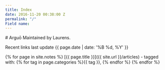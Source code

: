 ```yaml
---
title: Index
date: 2016-11-20 00:38:00 Z
permalink: "/"
Field name: 
---
```


<LINK href="{{site.url}}/css/materialize.min.css" rel="stylesheet" type="text/css">
<div class="container">
# Arguō
Maintained by Laurens.

Recent links
last update {{ page.date | date: '%B %d, %Y' }}

{% for page in site.notes %}
[{{ page.title }}]({{ site.url }}/articles) -
tagged with: {% for tag in page.categories %}{{ tag }}, {% endfor %}
{% endfor %}
</div>